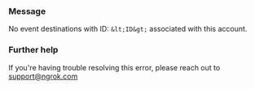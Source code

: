 
### Message
No event destinations with ID: `&lt;ID&gt;` associated with this account.

### Further help
If you're having trouble resolving this error, please reach out to [support@ngrok.com](mailto:support@ngrok.com?subject=Help%20with%20ERR_NGROK_5103)

